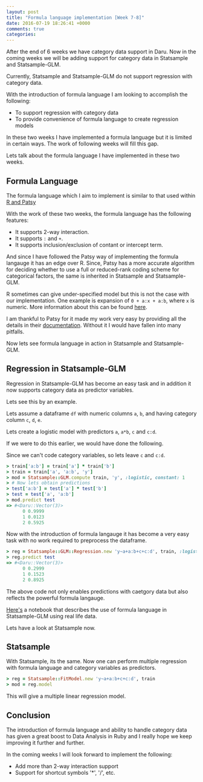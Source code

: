 ```yaml
---
layout: post
title: "Formula language implementation [Week 7-8]"
date: 2016-07-19 18:26:41 +0000
comments: true
categories: 
---
```


After the end of 6 weeks we have category data support in Daru. Now in the coming weeks we will be adding support for category data in Statsample and Statsample-GLM.

Currently, Statsample and Statsample-GLM do not support regression with category data.

With the introduction of formula language I am looking to accomplish the following:

- To support regression with category data
- To provide convenience of formula language to create regression models

In these two weeks I have implemented a formula language but it is limited in certain ways. The work of following weeks will fill this gap.

Lets talk about the formula language I have implemented in these two weeks.

## Formula Language

The formula language which I aim to implement is similar to that used within [R and Patsy](https://patsy.readthedocs.io/en/stable/formulas.html#how-formulas-work)

With the work of these two weeks, the formula language has the following features:

- It supports 2-way interaction.
- It supports `:` and `+`.
- It supports inclusion/exclusion of contant or intercept term.

And since I have followed the Patsy way of implementing the formula langauge it has an edge over R. Since, Patsy has a more accurate algorithm for deciding whether to use a full or reduced-rank coding scheme for categorical factors, the same is inherited in Statsample and Statsample-GLM.

R sometimes can give under-specified model but this is not the case with our implementation. One example is expansion of `0 + a:x + a:b`, where `x` is numeric. More information about this can be found [here](https://patsy.readthedocs.io/en/stable/R-comparison.html).

I am thankful to Patsy for it made my work very easy by providing all the details in their [documentation](https://patsy.readthedocs.io/en/stable/formulas.html#how-formulas-work). Without it I would have fallen into many pitfalls.

Now lets see formula language in action in Statsample and Statsample-GLM.

## Regression in Statsample-GLM

Regression in Statsample-GLM has become an easy task and in addition it now supports category data as predictor variables.

Lets see this by an example.

Lets assume a dataframe `df` with numeric columns `a`, `b`, and having category column `c`, `d`, `e`.

Lets create a logistic model with predictors `a`, `a*b`, `c` and `c:d`.

If we were to do this earlier, we would have done the following.

Since we can't code category variables, so lets leave `c` and `c:d`.

```ruby
> train['a:b'] = train['a'] * train['b']
> train = train['a', 'a:b', 'y']
> mod = Statsample::GLM.compute train, 'y', :logistic, constant: 1
> # Now lets obtain predictions
> test['a:b'] = test['a'] * test['b']
> test = test['a', 'a:b']
> mod.predict test
=> #<Daru::Vector(3)>
      0 0.9999
      1 0.0123
      2 0.5925
```

Now with the introduction of formula langauge it has become a very easy task with no work required to preprocess the dataframe.

```ruby
> reg = Statsample::GLM::Regression.new 'y~a+a:b+c+c:d', train, :logistic
> reg.predict test
=> #<Daru::Vector(3)>
      0 0.2999
      1 0.1523
      2 0.8925
```

The above code not only enables predictions with caetgory data but also reflects the powerful formula langauge.

[Here's](http://nbviewer.jupyter.org/github/SciRuby/sciruby-notebooks/blob/master/Data%20Analysis/Categorical%20Data/examples/%5BExample%5D%20Formula%20language%20in%20Statsample-GLM.ipynb) a notebook that describes the use of formula language in Statsample-GLM using real life data.

Lets have a look at Statsample now.

## Statsample

With Statsample, its the same. Now one can perform multiple regression with formula language and category variables as predictors.

```ruby
> reg = Statsample::FitModel.new 'y~a+a:b+c+c:d', train
> mod = reg.model
```

This will give a multiple linear regression model.

## Conclusion

The introduction of formula language and ability to handle category data has given a great boost to Data Analysis in Ruby and I really hope we keep improving it further and further.

In the coming weeks I will look forward to implement the following:

- Add more than 2-way interaction support
- Support for shortcut symbols '*', '/', etc.